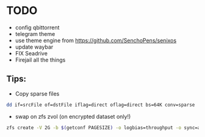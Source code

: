 # TODO

* config qbittorrent
* telegram theme
* use theme engine from https://github.com/SenchoPens/senixos
* update waybar
* FIX Seadrive
* Firejail all the things

## Tips:

* Copy sparse files

```bash
dd if=srcFile of=dstFile iflag=direct oflag=direct bs=64K conv=sparse
```

* swap on zfs zvol (on encrypted dataset only!)

```bash
zfs create -V 2G -b $(getconf PAGESIZE) -o logbias=throughput -o sync=always -o primarycache=metadata -o secondarycache=none -o com.sun:auto-snapshot=false -o compression=zle zroot/enc/swap
```